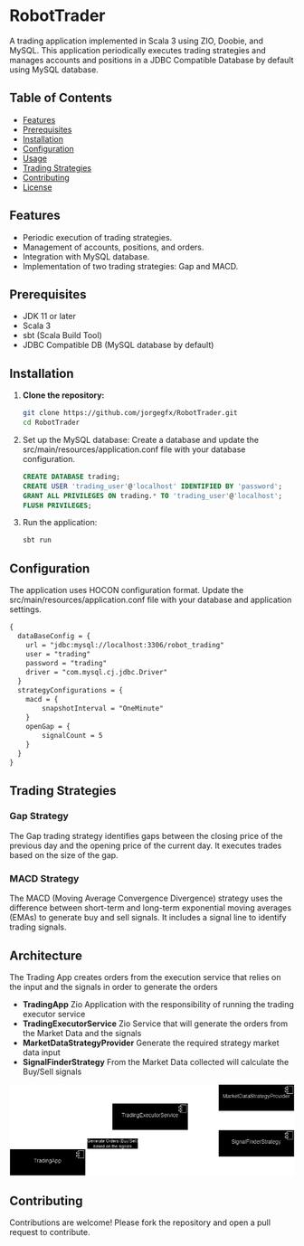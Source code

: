# RobotTrader

A trading application implemented in Scala 3 using ZIO, Doobie, and MySQL. This application periodically executes trading strategies and manages accounts and positions in a JDBC Compatible Database by default using MySQL database.

## Table of Contents
- [Features](#features)
- [Prerequisites](#prerequisites)
- [Installation](#installation)
- [Configuration](#configuration)
- [Usage](#usage)
- [Trading Strategies](#trading-strategies)
- [Contributing](#contributing)
- [License](#license)

## Features
- Periodic execution of trading strategies.
- Management of accounts, positions, and orders.
- Integration with MySQL database.
- Implementation of two trading strategies: Gap and MACD.

## Prerequisites
- JDK 11 or later
- Scala 3
- sbt (Scala Build Tool)
- JDBC Compatible DB (MySQL database by default)

## Installation
1. **Clone the repository:**
   ```sh
   git clone https://github.com/jorgegfx/RobotTrader.git
   cd RobotTrader
2. Set up the MySQL database:
Create a database and update the src/main/resources/application.conf file with your database configuration.
    ```sql
    CREATE DATABASE trading;
    CREATE USER 'trading_user'@'localhost' IDENTIFIED BY 'password';
    GRANT ALL PRIVILEGES ON trading.* TO 'trading_user'@'localhost';
    FLUSH PRIVILEGES;
3. Run the application:
    ```sh
    sbt run
## Configuration
The application uses HOCON configuration format. Update the src/main/resources/application.conf file with your database and application settings.
```hocon
{
  dataBaseConfig = {
    url = "jdbc:mysql://localhost:3306/robot_trading"
    user = "trading"
    password = "trading"
    driver = "com.mysql.cj.jdbc.Driver"
  }
  strategyConfigurations = {
    macd = {
        snapshotInterval = "OneMinute"
    }
    openGap = {
        signalCount = 5
    }
  }
}
```
## Trading Strategies
### Gap Strategy
The Gap trading strategy identifies gaps between the closing price of the previous day and the opening price of the current day. It executes trades based on the size of the gap.

### MACD Strategy
The MACD (Moving Average Convergence Divergence) strategy uses the difference between short-term and long-term exponential moving averages (EMAs) to generate buy and sell signals. It includes a signal line to identify trading signals.

## Architecture
The Trading App creates orders from the execution service that relies on the input and the signals in order to generate the orders 

- **TradingApp** Zio Application with the responsibility of running the trading executor service
- **TradingExecutorService** Zio Service that will generate the orders from the Market Data and the signals
- **MarketDataStrategyProvider** Generate the required strategy market data input 
- **SignalFinderStrategy** From the Market Data collected will calculate the Buy/Sell signals

![Architecture](./docs/RobotTrader.components.png)

## Contributing
Contributions are welcome! Please fork the repository and open a pull request to contribute.